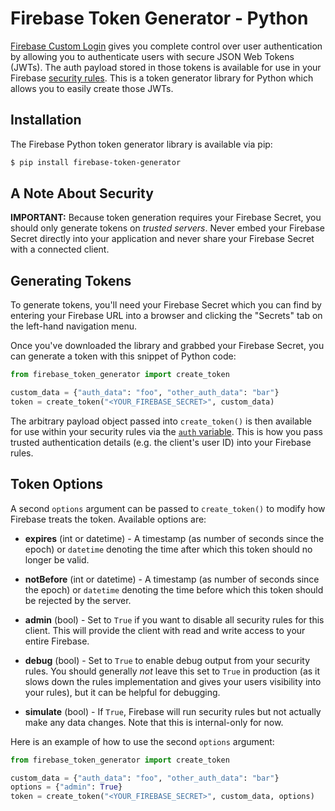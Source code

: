# Firebase Token Generator - Python

[Firebase Custom Login](https://www.firebase.com/docs/web/guide/simple-login/custom.html)
gives you complete control over user authentication by allowing you to authenticate users
with secure JSON Web Tokens (JWTs). The auth payload stored in those tokens is available
for use in your Firebase [security rules](https://www.firebase.com/docs/security/api/rule/).
This is a token generator library for Python which allows you to easily create those JWTs.


## Installation

The Firebase Python token generator library is available via pip:

```bash
$ pip install firebase-token-generator
```

## A Note About Security

**IMPORTANT:** Because token generation requires your Firebase Secret, you should only generate
tokens on *trusted servers*. Never embed your Firebase Secret directly into your application and
never share your Firebase Secret with a connected client.


## Generating Tokens

To generate tokens, you'll need your Firebase Secret which you can find by entering your Firebase
URL into a browser and clicking the "Secrets" tab on the left-hand navigation menu.

Once you've downloaded the library and grabbed your Firebase Secret, you can generate a token with
this snippet of Python code:

```python
from firebase_token_generator import create_token

custom_data = {"auth_data": "foo", "other_auth_data": "bar"}
token = create_token("<YOUR_FIREBASE_SECRET>", custom_data)
```

The arbitrary payload object passed into `create_token()` is then available for use within your
security rules via the [`auth` variable](https://www.firebase.com/docs/security/api/rule/auth.html).
This is how you pass trusted authentication details (e.g. the client's user ID) into your
Firebase rules.


## Token Options

A second `options` argument can be passed to `create_token()` to modify how Firebase treats the
token. Available options are:

* **expires** (int or datetime) - A timestamp (as number of seconds since the epoch) or `datetime`
denoting the time after which this token should no longer be valid.

* **notBefore** (int or datetime) - A timestamp (as number of seconds since the epoch) or `datetime`
denoting the time before which this token should be rejected by the server.

* **admin** (bool) - Set to `True` if you want to disable all security rules for this client. This
will provide the client with read and write access to your entire Firebase.

* **debug** (bool) - Set to `True` to enable debug output from your security rules. You should
generally *not* leave this set to `True` in production (as it slows down the rules implementation
and gives your users visibility into your rules), but it can be helpful for debugging.

* **simulate** (bool) - If `True`, Firebase will run security rules but not actually make any
data changes. Note that this is internal-only for now.

Here is an example of how to use the second `options` argument:

```python
from firebase_token_generator import create_token

custom_data = {"auth_data": "foo", "other_auth_data": "bar"}
options = {"admin": True}
token = create_token("<YOUR_FIREBASE_SECRET>", custom_data, options)
```
